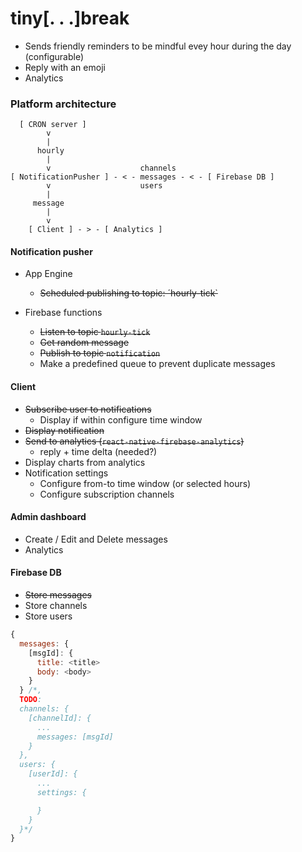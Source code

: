 # tiny[. . .]break
- Sends friendly reminders to be mindful evey hour during the day (configurable)
- Reply with an emoji
- Analytics

### Platform architecture
```
  [ CRON server ]
        v
        |
      hourly
        |
        v                    channels
[ NotificationPusher ] - < - messages - < - [ Firebase DB ]
        v                    users
        |
     message
        |
        v
    [ Client ] - > - [ Analytics ]
```
#### Notification pusher
- App Engine
  - ~~Scheduled publishing to topic: ´hourly-tick`~~

- Firebase functions
  - ~~Listen to topic `hourly-tick`~~
  - ~~Get random message~~
  - ~~Publish to topic `notification`~~
  - Make a predefined queue to prevent duplicate messages

#### Client
- ~~Subscribe user to notifications~~
  - Display if within configure time window
- ~~Display notification~~
- ~~Send to analytics (`react-native-firebase-analytics`)~~
  - reply + time delta (needed?)
- Display charts from analytics
- Notification settings
  - Configure from-to time window (or selected hours)
  - Configure subscription channels

#### Admin dashboard
- Create / Edit and Delete messages
- Analytics

#### Firebase DB
- ~~Store messages~~
- Store channels
- Store users

```js
{
  messages: {
    [msgId]: {
      title: <title>
      body: <body>
    }
  } /*,
  TODO:
  channels: {
    [channelId]: {
      ...
      messages: [msgId]
    }
  },
  users: {
    [userId]: {
      ...
      settings: {

      }
    }
  }*/
}
```
